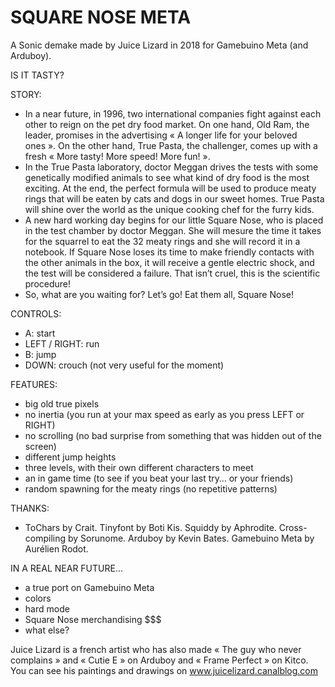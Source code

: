 # SQUARE NOSE META

A Sonic demake made by Juice Lizard in 2018 for Gamebuino Meta (and Arduboy).

IS IT TASTY?

STORY:
- In a near future, in 1996, two international companies fight against each other to reign on the pet dry food market. On one hand, Old Ram, the leader, promises in the advertising « A longer life for your beloved ones ». On the other hand, True Pasta, the challenger, comes up with a fresh « More tasty! More speed! More fun! ».
- In the True Pasta laboratory, doctor Meggan drives the tests with some genetically modified animals to see what kind of dry food is the most exciting. At the end, the perfect formula will be used to produce meaty rings that will be eaten by cats and dogs in our sweet homes. True Pasta will shine over the world as the unique cooking chef for the furry kids. 
- A new hard working day begins for our little Square Nose, who is placed in the test chamber by doctor Meggan. She will mesure the time it takes for the squarrel to eat the 32 meaty rings and she will record it in a notebook. If Square Nose loses its time to make friendly contacts with the other animals in the box, it will receive a gentle electric shock, and the test will be considered a failure. That isn’t cruel, this is the scientific procedure!
- So, what are you waiting for? Let’s go! Eat them all, Square Nose!

CONTROLS:
- A: start
- LEFT / RIGHT: run
- B: jump
- DOWN: crouch (not very useful for the moment)

FEATURES:
- big old true pixels
- no inertia (you run at your max speed as early as you press LEFT or RIGHT)
- no scrolling (no bad surprise from something that was hidden out of the screen)
- different jump heights
- three levels, with their own different characters to meet
- an in game time (to see if you beat your last try… or your friends)
- random spawning for the meaty rings (no repetitive patterns)

THANKS:
- ToChars by Crait. Tinyfont by Boti Kis. Squiddy by Aphrodite. Cross-compiling by Sorunome. Arduboy by Kevin Bates. Gamebuino Meta by Aurélien Rodot.

IN A REAL NEAR FUTURE…
- a true port on Gamebuino Meta
- colors
- hard mode
- Square Nose merchandising $$$
- what else?

Juice Lizard is a french artist who has also made « The guy who never complains » and « Cutie E » on Arduboy and « Frame Perfect » on Kitco. You can see his paintings and drawings on www.juicelizard.canalblog.com

